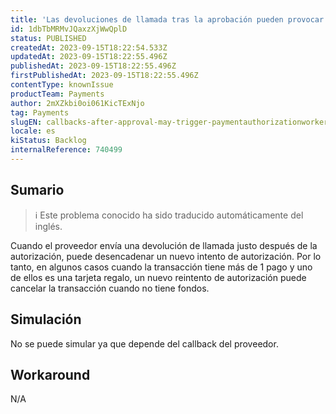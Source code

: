 ```yaml
---
title: 'Las devoluciones de llamada tras la aprobación pueden provocar que PaymentAuthorizationWorker vuelva a intentar el pago, lo que también puede denegarlo.'
id: 1dbTbMRMvJQaxzXjWwQplD
status: PUBLISHED
createdAt: 2023-09-15T18:22:54.533Z
updatedAt: 2023-09-15T18:22:55.496Z
publishedAt: 2023-09-15T18:22:55.496Z
firstPublishedAt: 2023-09-15T18:22:55.496Z
contentType: knownIssue
productTeam: Payments
author: 2mXZkbi0oi061KicTExNjo
tag: Payments
slugEN: callbacks-after-approval-may-trigger-paymentauthorizationworker-to-retry-payment-which-may-also-deny-it
locale: es
kiStatus: Backlog
internalReference: 740499
---
```


## Sumario

>ℹ️ Este problema conocido ha sido traducido automáticamente del inglés.


Cuando el proveedor envía una devolución de llamada justo después de la autorización, puede desencadenar un nuevo intento de autorización. Por lo tanto, en algunos casos cuando la transacción tiene más de 1 pago y uno de ellos es una tarjeta regalo, un nuevo reintento de autorización puede cancelar la transacción cuando no tiene fondos.


##

## Simulación


No se puede simular ya que depende del callback del proveedor.



## Workaround


N/A




